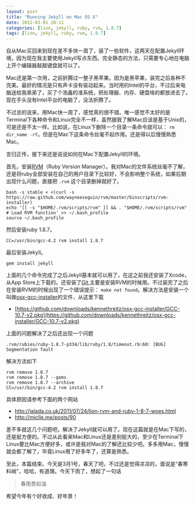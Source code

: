 ```yaml
---
layout: post
title: "Running Jekyll on Mac OS X"
date: 2012-03-01 20:11
categories: [lion, jekyll, ruby, rvm, 1.8.7]
tags: [lion, jekyll, ruby, rvm, 1.8.7]
---
```


自从Mac买回来到现在差不多快一周了，装了一些软件，这两天在配置Jekyll环境，因为现在我主要使用Jekyll写点东西。完全静态的方法，只需要专心地在电脑上开个编辑器敲敲键盘就可以了。

Mac还是第一次用，之前折腾过一整子黑苹果。因为是黑苹果，装完之后各种不完美。最好的情况是只有声卡没有驱动起来。当时用的Intel的平台，不过后来电脑送给我弟弟了，买了个浩鑫的准系统，把处理器、内存、硬盘啥的都放进去了。现在手头没有Intel平台的电脑了，没法折腾了。

不过总的说来，用Mac快一周了，感觉真的很不错。唯一感觉不太好的是Terminal下各种命令和Linux完全不一样，虽然据我了解Mac应该是基于Unix的，可是还是不太一样。比如说，在Linux下删除一个目录一条命令就可以： `rm dir_name -rf`。但是在Mac下这条命令丝毫不起作用。还是得以后慢慢熟悉Mac。

言归正传，接下来还是说说如何在Mac下配置Jekyll的环境。

首先，安装[RVM](https://rvm.beginrescueend.com/support/)（Ruby Version Manager）。我对Mac的文件系统丝毫不了解，还是将ruby全部安装在自己的用户目录下比较好，不会影响整个系统，如果后期出现什么问题，直接把 `.rvm` 这个目录删掉就好了。

    bash -s stable < <(curl -s https://raw.github.com/wayneeseguin/rvm/master/binscripts/rvm-installer)
    echo '[[ -s "$HOME/.rvm/scripts/rvm" ]] && . "$HOME/.rvm/scripts/rvm" # Load RVM function' >> ~/.bash_profile
    source ~/.bash_profile

然后安装ruby 1.8.7。

    CC=/usr/bin/gcc-4.2 rvm install 1.8.7

最后安装Jekyll。

    gem install jekyll

上面的几个命令完成了之后Jekyll基本就可以用了，在这之前我还安装了Xcode，从App Store上下载的。还安装了[Git](http://git-scm.com/),主要是安装RVM的时候用。不过装完了之后在安装RVM的时候出现了一个错误提示： `make not found`。解决方法是安装一个叫做[osx-gcc-installer](https://github.com/kennethreitz/osx-gcc-installer/downloads)的文件，从这里下载

-   [https://github.com/downloads/kennethreitz/osx-gcc-installer/GCC-10.7-v2.pkg](https://github.com/downloads/kennethreitz/osx-gcc-installer/GCC-10.7-v2.pkg)

上面的问题解决了之后还出现一个问题

    .rvm/rubies/ruby-1.8.7-p334/lib/ruby/1.8/timeout.rb:60: [BUG] Segmentation fault

解决方法如下

    rvm remove 1.8.7
    rvm remove 1.8.7 --gems
    rvm remove 1.8.7 --archive
    CC=/usr/bin/gcc-4.2 rvm install 1.8.7

具体原因请参考下面的两个网站

-    http://jalada.co.uk/2011/07/24/lion-rvm-and-ruby-1-8-7-woes.html
-    http://miclle.me/posts/90

差不多就这几个问题吧，解决了Jekyll就可以用了。现在这篇就是在Mac下写的，还是挺方便的。不过从此看来Mac和Linux还是差别挺大的，至少在Terminal下Linux要比Mac方便好多，或许是我对Mac的了解还比较少吧。多多用Mac，慢慢就会都了解了，毕竟Linux用了好多年了，还算是熟悉。

至此，本篇结束。今天是3月1号，春天了吧，不过还是觉得凉凉的，蛋说是“春寒料峭”，哈哈，有道理。今天下雨了，想起了一句话

> 春雨贵如油

希望今年有个好收成、好年景！